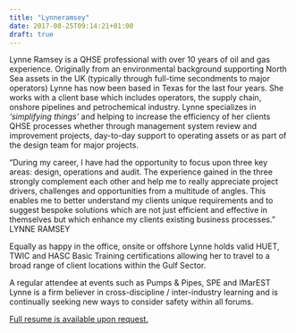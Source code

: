 ```yaml
---
title: "Lynneramsey"
date: 2017-08-25T09:14:21+01:00
draft: true
---
```


<div class="consultant-content">
    <p>
        Lynne Ramsey is a QHSE professional with over 10 years of oil and gas experience. Originally from an environmental background supporting North Sea assets in the UK (typically through full-time secondments to major operators) Lynne has now been based in Texas for the last four years. She works with a client base which includes operators, the supply chain, onshore pipelines and petrochemical industry. Lynne specializes in <i>‘simplifying things’</i> and helping to increase the efficiency of her clients QHSE processes whether through management system review and improvement projects, day-to-day support to operating assets or as part of the design team for major projects.                    
    </p>
    <div class="letter-style">
        “During my career, I have had the opportunity to focus upon three key areas: design, operations and audit. The experience gained in the three strongly complement each other and help me to really appreciate project drivers, challenges and opportunities from a multitude of angles. This enables me to better understand my clients unique requirements and to suggest bespoke solutions which are not just efficient and effective in themselves but which enhance my clients existing business processes.”                                        
        <div class="signature">LYNNE RAMSEY</div>
    </div>
    <p>
        Equally as happy in the office, onsite or offshore Lynne holds valid HUET, TWIC and HASC Basic Training certifications allowing her to travel to a broad range of client locations within the Gulf Sector.
    </p>
    <p>
        A regular attendee at events such as Pumps &amp; Pipes, SPE and IMarEST Lynne is a firm believer in cross-discipline / inter-industry learning and is continually seeking new ways to consider safety within all forums.
    </p>
    <p>
        <a href="https://www.linkedin.com/in/lynneramsey">Full resume is available upon request.</a>
    </p>
</div>